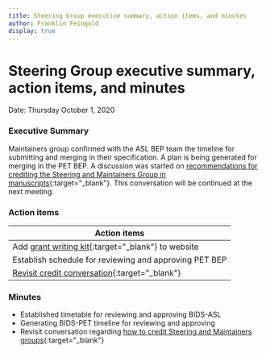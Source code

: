 ```yaml
---
title: Steering Group executive summary, action items, and minutes
author: Franklin Feingold
display: true
---
```


# Steering Group executive summary, action items, and minutes

Date: Thursday October 1, 2020

<!--more-->

### Executive Summary

Maintainers group confirmed with the ASL BEP team the timeline for submitting and merging in their specification. A plan is being generated for merging in the PET BEP. A discussion was started on [recommendations for crediting the Steering and Maintainers Group in manuscripts](https://github.com/bids-standard/bids-specification/issues/627){:target="_blank"}. This conversation will be continued at the next meeting.

### Action items

| Action items |
| -------- |
| Add [grant writing kit](https://docs.google.com/document/d/1Q7JTOvUqt05YQfnbvGoP1SZQy_CGkNEVcsVZeS4D5_o/edit){:target="_blank"} to website     |
| Establish schedule for reviewing and approving PET BEP |
| [Revisit credit conversation](https://github.com/bids-standard/bids-specification/issues/627){:target="_blank"} |

### Minutes

- Established timetable for reviewing and approving BIDS-ASL
- Generating BIDS-PET timeline for reviewing and approving
- Revisit conversation regarding [how to credit Steering and Maintainers groups](https://github.com/bids-standard/bids-specification/issues/627){:target="_blank"}
